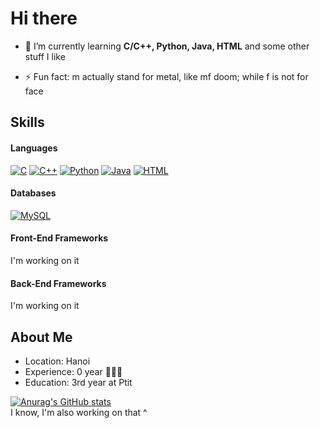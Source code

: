 # Hi there

- 🌱 I’m currently learning **C/C++, Python, Java, HTML** and some other stuff I like

- ⚡ Fun fact: m actually stand for metal, like mf doom; while f is not for face

## Skills

#### Languages
[![C](https://img.shields.io/badge/C-00599C?logo=c&logoColor=white)](https://github.com/hazerMf)
[![C++](https://img.shields.io/badge/C++-%2300599C.svg?logo=c%2B%2B&logoColor=white)](https://github.com/hazerMf)
[![Python](https://img.shields.io/badge/Python-3776AB?logo=python&logoColor=fff)](https://github.com/hazerMf)
[![Java](https://img.shields.io/badge/Java-%23ED8B00.svg?logo=openjdk&logoColor=white)](https://github.com/hazerMf)
[![HTML](https://img.shields.io/badge/HTML-%23E34F26.svg?logo=html5&logoColor=white)](https://github.com/hazerMf)

#### Databases
[![MySQL](https://img.shields.io/badge/MySQL-4479A1?logo=mysql&logoColor=fff)](https://github.com/hazerMf)

#### Front-End Frameworks
I'm working on it

#### Back-End Frameworks
I'm working on it

## About Me
- Location: Hanoi
- Experience: 0 year 🧑🏻‍💻
- Education: 3rd year at Ptit

[![Anurag's GitHub stats](https://github-readme-stats.vercel.app/api?username=hazerMf)](https://github.com/anuraghazra/github-readme-stats)<br>
I know, I'm also working on that ^

<!--
**hazerMf/hazerMf** is a ✨ _special_ ✨ repository because its `README.md` (this file) appears on your GitHub profile.

Here are some ideas to get you started:

- 🔭 I’m currently working on ...
- 🌱 I’m currently learning ...
- 👯 I’m looking to collaborate on ...
- 🤔 I’m looking for help with ...
- 💬 Ask me about ...
- 📫 How to reach me: ...
- 😄 Pronouns: ...
- ⚡ Fun fact: ...
-->
